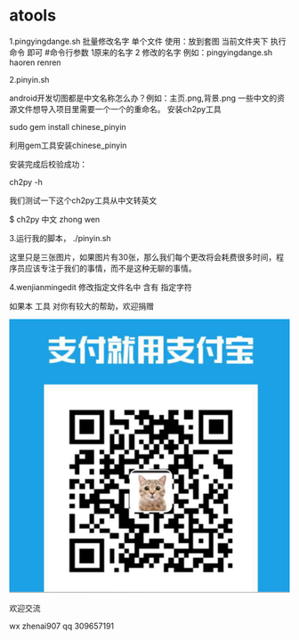 # atools
1.pingyingdange.sh  批量修改名字 单个文件
使用：放到套图 当前文件夹下 执行命令 即可
#命令行参数 1原来的名字 2 修改的名字
例如：pingyingdange.sh haoren renren

2.pinyin.sh

android开发切图都是中文名称怎么办？例如：主页.png,背景.png  一些中文的资源文件想导入项目里需要一个一个的重命名。
安装ch2py工具

sudo gem install chinese_pinyin

利用gem工具安装chinese_pinyin

安装完成后校验成功：

ch2py -h 

我们测试一下这个ch2py工具从中文转英文

$ ch2py 中文
zhong wen

3.运行我的脚本，
./pinyin.sh

这里只是三张图片，如果图片有30张，那么我们每个更改将会耗费很多时间，程序员应该专注于我们的事情，而不是这种无聊的事情。


4.wenjianmingedit 修改指定文件名中 含有 指定字符


如果本 工具 对你有较大的帮助，欢迎捐赠 

![image](https://github.com/cain07/atools/blob/master/WX20181029110221.png)

欢迎交流

wx zhenai907
qq 309657191
